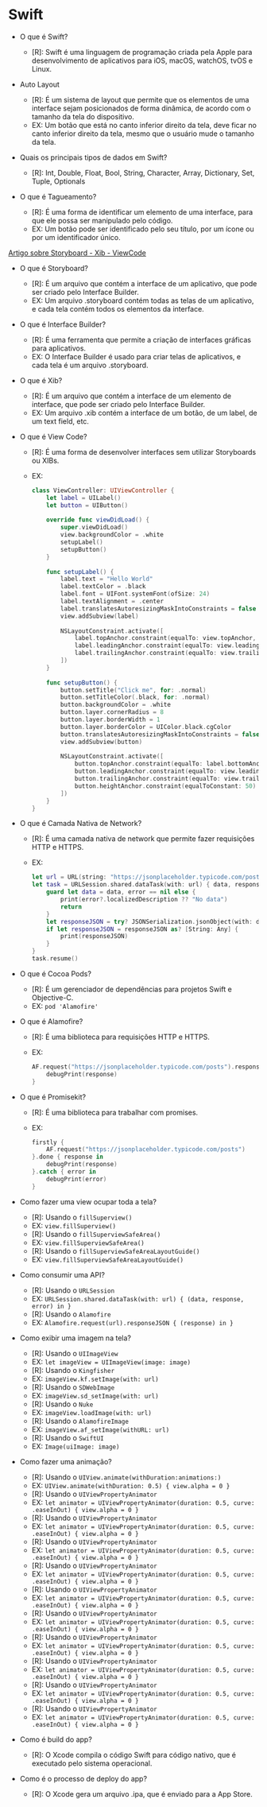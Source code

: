 # Swift

- O que é Swift?
  - [R]: Swift é uma linguagem de programação criada pela Apple para desenvolvimento de aplicativos para iOS, macOS, watchOS, tvOS e Linux.

- Auto Layout
  - [R]: É um sistema de layout que permite que os elementos de uma interface sejam posicionados de forma dinâmica, de acordo com o tamanho da tela do dispositivo.
  - EX: Um botão que está no canto inferior direito da tela, deve ficar no canto inferior direito da tela, mesmo que o usuário mude o tamanho da tela.

- Quais os principais tipos de dados em Swift?
  - [R]: Int, Double, Float, Bool, String, Character, Array, Dictionary, Set, Tuple, Optionals

- O que é Tagueamento?
  - [R]: É uma forma de identificar um elemento de uma interface, para que ele possa ser manipulado pelo código.
  - EX: Um botão pode ser identificado pelo seu título, por um ícone ou por um identificador único.

[Artigo sobre Storyboard - Xib - ViewCode](https://www.alura.com.br/artigos/ios-swift-diferencas-construcao-layouts-storyboard-xib-view-code#:~:text=xib%20representa%20uma%20%C3%BAnica%20view,uma%20view%2C%20assim%20por%20diante.)

- O que é Storyboard?
  - [R]: É um arquivo que contém a interface de um aplicativo, que pode ser criado pelo Interface Builder.
  - EX: Um arquivo .storyboard contém todas as telas de um aplicativo, e cada tela contém todos os elementos da interface.

- O que é Interface Builder?
  - [R]: É uma ferramenta que permite a criação de interfaces gráficas para aplicativos.
  - EX: O Interface Builder é usado para criar telas de aplicativos, e cada tela é um arquivo .storyboard.

- O que é Xib?
  - [R]: É um arquivo que contém a interface de um elemento de interface, que pode ser criado pelo Interface Builder.
  - EX: Um arquivo .xib contém a interface de um botão, de um label, de um text field, etc.

- O que é View Code?
  - [R]: É uma forma de desenvolver interfaces sem utilizar Storyboards ou XIBs.  
  - EX:

    ```swift
    class ViewController: UIViewController {
        let label = UILabel()
        let button = UIButton()
        
        override func viewDidLoad() {
            super.viewDidLoad()
            view.backgroundColor = .white
            setupLabel()
            setupButton()
        }
        
        func setupLabel() {
            label.text = "Hello World"
            label.textColor = .black
            label.font = UIFont.systemFont(ofSize: 24)
            label.textAlignment = .center
            label.translatesAutoresizingMaskIntoConstraints = false
            view.addSubview(label)
            
            NSLayoutConstraint.activate([
                label.topAnchor.constraint(equalTo: view.topAnchor, constant: 100),
                label.leadingAnchor.constraint(equalTo: view.leadingAnchor, constant: 16),
                label.trailingAnchor.constraint(equalTo: view.trailingAnchor, constant: -16)
            ])
        }
        
        func setupButton() {
            button.setTitle("Click me", for: .normal)
            button.setTitleColor(.black, for: .normal)
            button.backgroundColor = .white
            button.layer.cornerRadius = 8
            button.layer.borderWidth = 1
            button.layer.borderColor = UIColor.black.cgColor
            button.translatesAutoresizingMaskIntoConstraints = false
            view.addSubview(button)
            
            NSLayoutConstraint.activate([
                button.topAnchor.constraint(equalTo: label.bottomAnchor, constant: 16),
                button.leadingAnchor.constraint(equalTo: view.leadingAnchor, constant: 16),
                button.trailingAnchor.constraint(equalTo: view.trailingAnchor, constant: -16),
                button.heightAnchor.constraint(equalToConstant: 50)
            ])
        }
    }
    ```

- O que é Camada Nativa de Network?
  - [R]: É uma camada nativa de network que permite fazer requisições HTTP e HTTPS.
  - EX:

    ```swift
    let url = URL(string: "https://jsonplaceholder.typicode.com/posts")!
    let task = URLSession.shared.dataTask(with: url) { data, response, error in
        guard let data = data, error == nil else {
            print(error?.localizedDescription ?? "No data")
            return
        }
        let responseJSON = try? JSONSerialization.jsonObject(with: data, options: [])
        if let responseJSON = responseJSON as? [String: Any] {
            print(responseJSON)
        }
    }
    task.resume()
    ```

- O que é Cocoa Pods?
  - [R]: É um gerenciador de dependências para projetos Swift e Objective-C.
  - EX: `pod 'Alamofire'`

- O que é Alamofire?
  - [R]: É uma biblioteca para requisições HTTP e HTTPS.
  - EX:

    ```swift
    AF.request("https://jsonplaceholder.typicode.com/posts").responseJSON { response in
        debugPrint(response)
    }
    ```

- O que é Promisekit?
  - [R]: É uma biblioteca para trabalhar com promises.
  - EX:

    ```swift
    firstly {
        AF.request("https://jsonplaceholder.typicode.com/posts")
    }.done { response in
        debugPrint(response)
    }.catch { error in
        debugPrint(error)
    }
    ```

- Como fazer uma view ocupar toda a tela?
  - [R]: Usando o `fillSuperview()`
  - EX: `view.fillSuperview()`
  - [R]: Usando o `fillSuperviewSafeArea()`
  - EX: `view.fillSuperviewSafeArea()`
  - [R]: Usando o `fillSuperviewSafeAreaLayoutGuide()`
  - EX: `view.fillSuperviewSafeAreaLayoutGuide()`

- Como consumir uma API?
  - [R]: Usando o `URLSession`
  - EX: `URLSession.shared.dataTask(with: url) { (data, response, error) in }`
  - [R]: Usando o `Alamofire`
  - EX: `Alamofire.request(url).responseJSON { (response) in }`

- Como exibir uma imagem na tela?
  - [R]: Usando o `UIImageView`
  - EX: `let imageView = UIImageView(image: image)`
  - [R]: Usando o `Kingfisher`
  - EX: `imageView.kf.setImage(with: url)`
  - [R]: Usando o `SDWebImage`
  - EX: `imageView.sd_setImage(with: url)`
  - [R]: Usando o `Nuke`
  - EX: `imageView.loadImage(with: url)`
  - [R]: Usando o `AlamofireImage`
  - EX: `imageView.af_setImage(withURL: url)`
  - [R]: Usando o `SwiftUI`
  - EX: `Image(uiImage: image)`

- Como fazer uma animação?
  - [R]: Usando o `UIView.animate(withDuration:animations:)`
  - EX: `UIView.animate(withDuration: 0.5) { view.alpha = 0 }`
  - [R]: Usando o `UIViewPropertyAnimator`
  - EX: `let animator = UIViewPropertyAnimator(duration: 0.5, curve: .easeInOut) { view.alpha = 0 }`
  - [R]: Usando o `UIViewPropertyAnimator`
  - EX: `let animator = UIViewPropertyAnimator(duration: 0.5, curve: .easeInOut) { view.alpha = 0 }`
  - [R]: Usando o `UIViewPropertyAnimator`
  - EX: `let animator = UIViewPropertyAnimator(duration: 0.5, curve: .easeInOut) { view.alpha = 0 }`
  - [R]: Usando o `UIViewPropertyAnimator`
  - EX: `let animator = UIViewPropertyAnimator(duration: 0.5, curve: .easeInOut) { view.alpha = 0 }`
  - [R]: Usando o `UIViewPropertyAnimator`
  - EX: `let animator = UIViewPropertyAnimator(duration: 0.5, curve: .easeInOut) { view.alpha = 0 }`
  - [R]: Usando o `UIViewPropertyAnimator`
  - EX: `let animator = UIViewPropertyAnimator(duration: 0.5, curve: .easeInOut) { view.alpha = 0 }`
  - [R]: Usando o `UIViewPropertyAnimator`
  - EX: `let animator = UIViewPropertyAnimator(duration: 0.5, curve: .easeInOut) { view.alpha = 0 }`
  - [R]: Usando o `UIViewPropertyAnimator`
  - EX: `let animator = UIViewPropertyAnimator(duration: 0.5, curve: .easeInOut) { view.alpha = 0 }`
  - [R]: Usando o `UIViewPropertyAnimator`
  - EX: `let animator = UIViewPropertyAnimator(duration: 0.5, curve: .easeInOut) { view.alpha = 0 }`
  - [R]: Usando o `UIViewPropertyAnimator`
  - EX: `let animator = UIViewPropertyAnimator(duration: 0.5, curve: .easeInOut) { view.alpha = 0 }`

- Como é build do app?
  - [R]: O Xcode compila o código Swift para código nativo, que é executado pelo sistema operacional.

- Como é o processo de deploy do app?
  - [R]: O Xcode gera um arquivo .ipa, que é enviado para a App Store.
